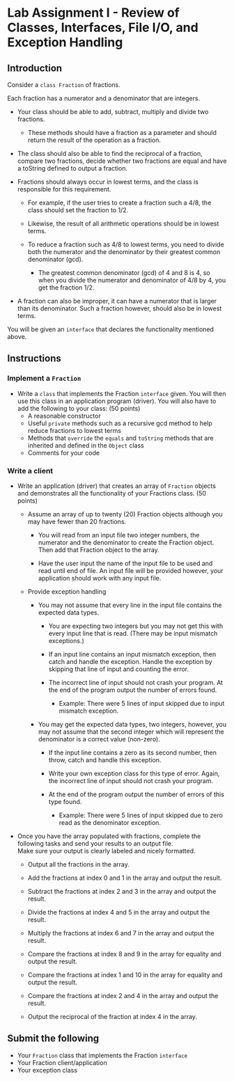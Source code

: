 # Lab Assignment I - Review of Classes, Interfaces, File I/O, and Exception Handling

## Introduction
Consider a `class Fraction` of fractions.

Each fraction has a numerator and a denominator that are integers. 

- Your class should be able to add, subtract, multiply and divide two fractions. 

    - These methods should have a fraction as a parameter and should return the result of the operation as a fraction.<p>

- The class should also be able to find the reciprocal of a fraction, compare two fractions, decide whether two fractions are equal and have a toString defined to output a fraction. 

- Fractions should always occur in lowest terms, and the class is responsible for this requirement. 

    - For example, if the user tries to create a fraction such a 4/8, the class should set the fraction to 1/2. 

    - Likewise, the result of all arithmetic operations should be in lowest terms. 

    - To reduce a fraction such as 4/8 to lowest terms, you need to divide both the numerator and the denominator by their greatest common denominator (gcd). 

        - The greatest common denominator (gcd) of 4 and 8 is 4, so when you divide the numerator and denominator of 4/8 by 4, you get the fraction 1/2.<p>

- A fraction can also be improper, it can have a numerator that is larger than its denominator. Such a fraction however, should also be in lowest terms.

You will be given an `interface` that declares the functionality mentioned above.

## Instructions

### Implement a `Fraction`
- Write a `class` that implements the Fraction `interface` given. You will then use this class in an application program (driver). You will also have to add the following to your class: (50 points)
    - A reasonable constructor
    - Useful `private` methods such as a recursive gcd method to help reduce fractions to lowest terms
    - Methods that `override` the `equals` and `toString` methods that are inherited and defined in the `Object` class
    - Comments for your code<p>

### Write a client
- Write an application (driver) that creates an array of `Fraction` objects and demonstrates all the functionality of your Fractions class.  (50 points)
    - Assume an array of up to twenty (20) Fraction objects although you may have fewer than 20 fractions. 
    
        - You will read from an input file two integer numbers, the numerator and the denominator to create the Fraction object. Then add that Fraction object to the array. 
    
        - Have the user input the name of the input file to be used and read until end of file. An input file will be provided however, your application should work with any input file.

    - Provide exception handling
        - You may not assume that every line in the input file contains the expected data types. 
        
            - You are expecting two integers but you may not get this with every input line that is read. (There may be input mismatch exceptions.) 
        
            - If an input line contains an input mismatch exception, then catch and handle the exception. Handle the exception by skipping that line of input and counting the error. 
        
            - The incorrect line of input should not crash your program. At the end of the program output the number of errors found. 

                - Example: There were 5 lines of input skipped due to input mismatch exception.<p>

        - You may get the expected data types, two integers, however, you may not assume that the second integer which will represent the denominator is a correct value (non-zero). 
        
            - If the input line contains a zero as its second number, then throw, catch and handle this exception. 
            
            - Write your own exception class for this type of error. Again, the incorrect line of input should not crash your program. 
            
            - At the end of the program output the number of errors of this type found. 
            
                - Example: There were 5 lines of input skipped due to zero read as the denominator exception.<p>

- Once you have the array populated with fractions, complete the following tasks and send your results to an output file.<br> Make sure your output is clearly labeled and nicely formatted.
    - Output all the fractions in the array.

    - Add the fractions at index 0 and 1 in the array and output the result.

    - Subtract the fractions at index 2 and 3 in the array and output the result.

    - Divide the fractions at index 4 and 5 in the array and output the result.

    - Multiply the fractions at index 6 and 7 in the array and output the result.

    - Compare the fractions at index 8 and 9 in the array for equality and output the result.

    - Compare the fractions at index 1 and 10 in the array for equality and output the result.

    - Compare the fractions at index 2 and 4 in the array and output the result.

    - Output the reciprocal of the fraction at index 4 in the array.

## Submit the following
 - Your `Fraction` class that implements the Fraction `interface`
 - Your Fraction client/application
 - Your exception class
